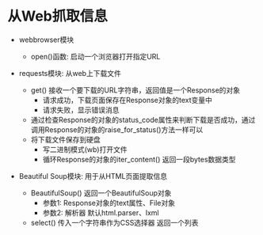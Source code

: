 # 从Web抓取信息

- webbrowser模块
    - open()函数: 启动一个浏览器打开指定URL

- requests模块: 从web上下载文件
    - get() 接收一个要下载的URL字符串，返回值是一个Response的对象
        - 请求成功，下载页面保存在Response对象的text变量中
        - 请求失败，显示错误消息
    - 通过检查Response的对象的status_code属性来判断下载是否成功，通过调用Response的对象的raise_for_status()方法一样可以
    - 将下载文件保存到硬盘
        - 写二进制模式(wb)打开文件
        - 循环Response的对象的iter_content() 返回一段bytes数据类型

- Beautiful Soup模块: 用于从HTML页面提取信息
    - BeautifulSoup() 返回一个BeautifulSoup对象
        - 参数1: Response对象的text属性、File对象
        - 参数2: 解析器 默认html.parser、lxml
    - select() 传入一个字符串作为CSS选择器 返回一个列表